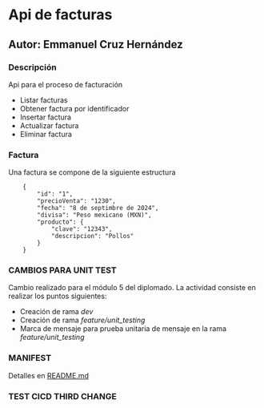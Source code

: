 # Api de facturas
## Autor: Emmanuel Cruz Hernández

### Descripción
Api para el proceso de facturación

* Listar facturas
* Obtener factura por identificador
* Insertar factura
* Actualizar factura
* Eliminar factura

### Factura

Una factura se compone de la siguiente estructura

        {
            "id": "1",
            "precioVenta": "1230",
            "fecha": "8 de septimbre de 2024",
            "divisa": "Peso mexicano (MXN)",
            "producto": {
                "clave": "12343",
                "descripcion": "Pollos"
            }
        }

### CAMBIOS PARA UNIT TEST

Cambio realizado para el módulo 5 del diplomado. La actividad consiste en realizar los puntos siguientes:

* Creación de rama *dev*
* Creación de rama *feature/unit_testing*
* Marca de mensaje para prueba unitaria de mensaje en la rama *feature/unit_testing*

### MANIFEST

Detalles en [README.md](https://github.com/EmmanuelCruz/FacturasService/blob/master/manifest/README.md)

### TEST CICD THIRD CHANGE
